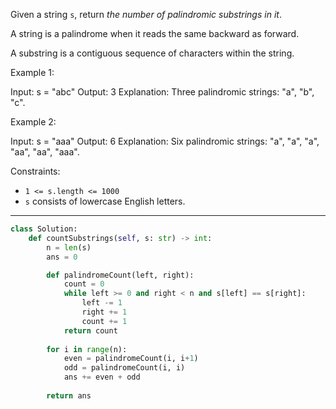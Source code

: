 Given a string `s`, return _the number of palindromic substrings in it_.

A string is a palindrome when it reads the same backward as forward.

A substring is a contiguous sequence of characters within the string.

Example 1:

Input: s = "abc"
Output: 3
Explanation: Three palindromic strings: "a", "b", "c".

Example 2:

Input: s = "aaa"
Output: 6
Explanation: Six palindromic strings: "a", "a", "a", "aa", "aa", "aaa".

Constraints:

- `1 <= s.length <= 1000`
- `s` consists of lowercase English letters.

---

```python
class Solution:
    def countSubstrings(self, s: str) -> int:
        n = len(s)
        ans = 0

        def palindromeCount(left, right):
            count = 0
            while left >= 0 and right < n and s[left] == s[right]:
                left -= 1
                right += 1
                count += 1
            return count
        
        for i in range(n):
            even = palindromeCount(i, i+1)
            odd = palindromeCount(i, i)
            ans += even + odd
        
        return ans
```
